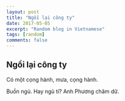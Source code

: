 ```yaml
---
layout: post
title: "Ngồi lại công ty"
date: 2017-05-05
excerpt: "Random blog in Vietnamese"
tags: [random]
comments: false
---
```


## Ngồi lại công ty

Có một cọng hành, mưa, cọng hành.

Buồn ngủ. Hay ngủ tí? Anh Phương chăm dữ. 